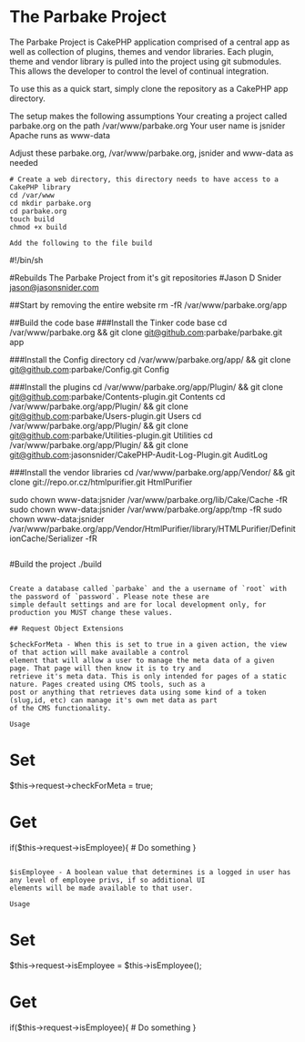 # The Parbake Project

The Parbake Project is CakePHP application comprised of a central app as well as collection of plugins, themes and
vendor libraries. Each plugin, theme and vendor library is pulled into the project using git submodules. This allows
the developer to control the level of continual integration. 

To use this as a quick start, simply clone the repository as a CakePHP app directory. 

The setup makes the following assumptions
Your creating a project called parbake.org on the path /var/www/parbake.org
Your user name is jsnider
Apache runs as www-data

Adjust these parbake.org, /var/www/parbake.org, jsnider and www-data as needed

````
# Create a web directory, this directory needs to have access to a CakePHP library
cd /var/www
cd mkdir parbake.org
cd parbake.org
touch build
chmod +x build

Add the following to the file build

````
#!/bin/sh
 
#Rebuilds The Parbake Project from it's git repositories
#Jason D Snider <jason@jasonsnider.com>
 
##Start by removing the entire website
rm -fR /var/www/parbake.org/app 
 
##Build the code base
###Install the Tinker code base
cd /var/www/parbake.org && git clone git@github.com:parbake/parbake.git app

###Install the Config directory
cd /var/www/parbake.org/app/ && git clone git@github.com:parbake/Config.git Config

###Install the plugins
cd /var/www/parbake.org/app/Plugin/ && git clone git@github.com:parbake/Contents-plugin.git Contents
cd /var/www/parbake.org/app/Plugin/ && git clone git@github.com:parbake/Users-plugin.git Users
cd /var/www/parbake.org/app/Plugin/ && git clone git@github.com:parbake/Utilities-plugin.git Utilities
cd /var/www/parbake.org/app/Plugin/ && git clone git@github.com:jasonsnider/CakePHP-Audit-Log-Plugin.git AuditLog

###Install the vendor libraries
cd /var/www/parbake.org/app/Vendor/ && git clone git://repo.or.cz/htmlpurifier.git HtmlPurifier

sudo chown www-data:jsnider /var/www/parbake.org/lib/Cake/Cache -fR
sudo chown www-data:jsnider /var/www/parbake.org/app/tmp -fR
sudo chown www-data:jsnider /var/www/parbake.org/app/Vendor/HtmlPurifier/library/HTMLPurifier/DefinitionCache/Serializer -fR
````

````
#Build the project
./build
````

Create a database called `parbake` and the a username of `root` with the password of `password`. Please note these are 
simple default settings and are for local development only, for production you MUST change these values.

## Request Object Extensions

$checkForMeta - When this is set to true in a given action, the view of that action will make available a control 
element that will allow a user to manage the meta data of a given page. That page will then know it is to try and 
retrieve it's meta data. This is only intended for pages of a static nature. Pages created using CMS tools, such as a 
post or anything that retrieves data using some kind of a token (slug,id, etc) can manage it's own met data as part
of the CMS functionality.

Usage
````
# Set
$this->request->checkForMeta = true;

# Get
if($this->request->isEmployee){
    # Do something
}
````

$isEmployee - A boolean value that determines is a logged in user has any level of employee privs, if so additional UI
elements will be made available to that user.

Usage
````
# Set
$this->request->isEmployee = $this->isEmployee();

# Get
if($this->request->isEmployee){
    # Do something
}
````